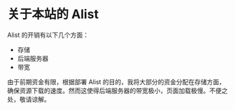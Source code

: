 # 关于本站的 Alist

Alist 的开销有以下几个方面：

- 存储
- 后端服务器
- 带宽

由于前期资金有限，根据部署 Alist 的目的，我将大部分的资金分配在存储方面，确保资源下载的速度。然而这使得后端服务器的带宽极小，页面加载极慢。不便之处，敬请谅解。